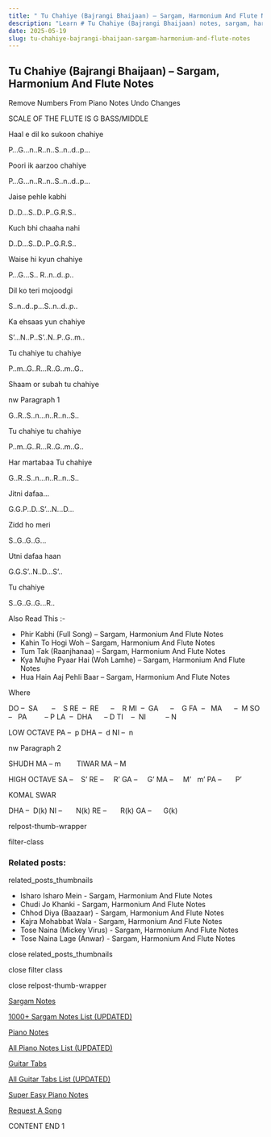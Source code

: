 ```yaml
---
title: " Tu Chahiye (Bajrangi Bhaijaan) – Sargam, Harmonium And Flute Notes"
description: "Learn # Tu Chahiye (Bajrangi Bhaijaan) notes, sargam, harmonium notations and flute notes. Easy step-by-step tutorial for beginners."
date: 2025-05-19
slug: tu-chahiye-bajrangi-bhaijaan-sargam-harmonium-and-flute-notes
---
```


## Tu Chahiye (Bajrangi Bhaijaan) – Sargam, Harmonium And Flute Notes

Remove Numbers From Piano Notes
Undo Changes

SCALE OF THE FLUTE IS G BASS/MIDDLE

Haal e dil ko sukoon chahiye

P…G…n..R..n..S..n..d..p…

Poori ik aarzoo chahiye

P…G…n..R..n..S..n..d..p…

Jaise pehle kabhi

D..D…S..D..P..G.R.S..

Kuch bhi chaaha nahi

D..D…S..D..P..G.R.S..

Waise hi kyun chahiye

P…G…S.. R..n..d..p..

Dil ko teri mojoodgi

S..n..d..p…S..n..d..p..

Ka ehsaas yun chahiye

S’…N..P..S’..N..P..G..m..

Tu chahiye tu chahiye

P..m..G..R…R..G..m..G..

Shaam or subah tu chahiye

nw Paragraph 1

G..R..S..n…n..R..n..S..

Tu chahiye tu chahiye

P..m..G..R…R..G..m..G..

Har martabaa Tu chahiye

G..R..S..n…n..R..n..S..

Jitni dafaa…

G.G.P..D..S’…N…D…

Zidd ho meri

S..G..G..G…

Utni dafaa haan

G.G.S’..N..D…S’..

Tu chahiye

S..G..G..G…R..

Also Read This :-

- Phir Kabhi (Full Song) – Sargam, Harmonium And Flute Notes
- Kahin To Hogi Woh – Sargam, Harmonium And Flute Notes
- Tum Tak (Raanjhanaa) – Sargam, Harmonium And Flute Notes
- Kya Mujhe Pyaar Hai (Woh Lamhe) – Sargam, Harmonium And Flute Notes
- Hua Hain Aaj Pehli Baar – Sargam, Harmonium And Flute Notes

Where

DO –  SA       –    S
RE  –  RE      –    R
MI  –  GA      –    G
FA  –   MA      –  M
SO  –   PA         – P
LA  –  DHA      – D
TI    –  NI          – N

LOW OCTAVE
PA –  p
DHA –  d
NI –  n

nw Paragraph 2

SHUDH MA – m        TIWAR MA – M

HIGH OCTAVE
SA –    S’
RE –     R’
GA –     G’
MA –     M’   m’
PA –       P’

KOMAL SWAR

DHA –  D(k)
NI –       N(k)
RE –       R(k)
GA –      G(k)

relpost-thumb-wrapper

filter-class

### Related posts:

related_posts_thumbnails

- Isharo Isharo Mein - Sargam, Harmonium And Flute Notes
- Chudi Jo Khanki - Sargam, Harmonium And Flute Notes
- Chhod Diya (Baazaar) - Sargam, Harmonium And Flute Notes
- Kajra Mohabbat Wala - Sargam, Harmonium And Flute Notes
- Tose Naina (Mickey Virus) - Sargam, Harmonium And Flute Notes
- Tose Naina Lage (Anwar) - Sargam, Harmonium And Flute Notes

close related_posts_thumbnails

close filter class

close relpost-thumb-wrapper

[Sargam Notes](/sargam-notes.html)

[1000+ Sargam Notes List (UPDATED)](/all-songs-list-sargam-notes.html)

[Piano Notes](/piano-notes.html)

[All Piano Notes List (UPDATED)](/all-songs-list-piano-notes.html)

[Guitar Tabs](/guitar-tabs.html)

[All Guitar Tabs List (UPDATED)](/all-songs-list-guitar-tabs.html)

[Super Easy Piano Notes](https://studywall.in/)

[Request A Song](/request-a-song.html)

CONTENT END 1
